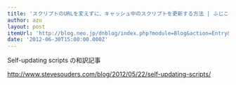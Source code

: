 ```yaml
---
title: 'スクリプトのURLを変えずに、キャッシュ中のスクリプトを更新する方法 | ふじこのプログラミング奮闘記'
author: azu
layout: post
itemUrl: 'http://blog.neo.jp/dnblog/index.php?module=Blog&action=Entry&blog=pg&entry=3410&rand=4600c'
date: '2012-06-30T15:00:00.000Z'
---
```

Self-updating scripts の和訳記事

http://www.stevesouders.com/blog/2012/05/22/self-updating-scripts/


